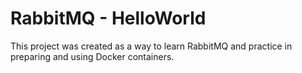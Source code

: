 # RabbitMQ - HelloWorld

This project was created as a way to learn RabbitMQ and practice in preparing and using Docker containers.
